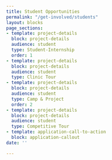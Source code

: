 ```yaml
---
title: Student Opportunities
permalink: "/get-involved/students"
layout: blocks
page_sections:
- template: project-details
  block: project-details
  audience: student
  type: Student-Internship
  order: 1
- template: project-details
  block: project-details
  audience: student
  type: Clinic Tour
- template: project-details
  block: project-details
  audience: student
  type: Camp & Project
  order: 2
- template: project-details
  block: project-details
  audience: student
  type: Competitive Tour
- template: application-call-to-action
  block: application-callout
date: ''

---
```

